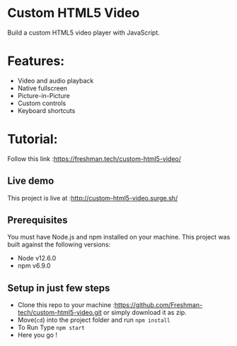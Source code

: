 # Custom HTML5 Video

Build a custom HTML5 video player with JavaScript. 

# Features:

- Video and audio playback
- Native fullscreen
- Picture-in-Picture
- Custom controls
- Keyboard shortcuts

# Tutorial:

Follow this link :https://freshman.tech/custom-html5-video/

## Live demo

This project is live at :http://custom-html5-video.surge.sh/

## Prerequisites

You must have Node.js and npm installed on your machine. This project was built against the following versions:

- Node v12.6.0
- npm v6.9.0

## Setup in just few steps

- Clone this repo to your machine :https://github.com/Freshman-tech/custom-html5-video.git or simply download it as zip.
- Move(`cd`) into the project folder and run `npm install`
- To Run Type `npm start`
- Here you go !
